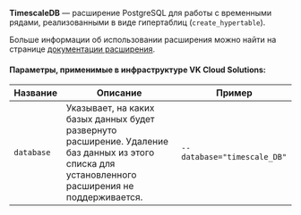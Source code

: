 **TimescaleDB** — расширение PostgreSQL для работы с временными рядами, реализованными в виде гипертаблиц (`create_hypertable`).

Больше информации об использовании расширения можно найти на странице [документации расширения](https://docs.timescale.com/api/latest).

#### Параметры, применимые в инфраструктуре VK Cloud Solutions:

|Название|Описание|Пример|
|---|---|---|
|`database`|Указывает, на каких базых данных будет развернуто расширение. Удаление баз данных из этого списка для установленного расширения не поддерживается.|`--database="timescale_DB"`|
